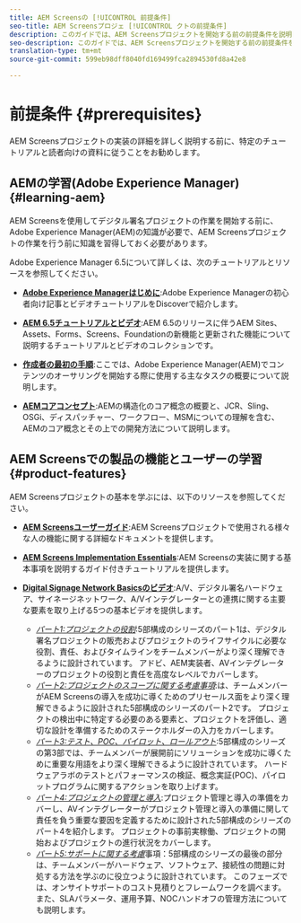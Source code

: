```yaml
---
title: AEM Screensの [!UICONTROL 前提条件]
seo-title: AEM Screensプロジェ [!UICONTROL クトの前提条件]
description: このガイドでは、AEM Screensプロジェクトを開始する前の前提条件を説明します。
seo-description: このガイドでは、AEM Screensプロジェクトを開始する前の前提条件を説明します。
translation-type: tm+mt
source-git-commit: 599eb98dff8040fd169499fca2894530fd8a42e8

---
```



# 前提条件 {#prerequisites}

AEM Screensプロジェクトの実装の詳細を詳しく説明する前に、特定のチュートリアルと読者向けの資料に従うことをお勧めします。

## AEMの学習(Adobe Experience Manager) {#learning-aem}

AEM Screensを使用してデジタル署名プロジェクトの作業を開始する前に、Adobe Experience Manager(AEM)の知識が必要で、AEM Screensプロジェクトの作業を行う前に知識を習得しておく必要があります。

Adobe Experience Manager 6.5について詳しくは、次のチュートリアルとリソースを参照してください。

* **[Adobe Experience Managerはじめに](https://helpx.adobe.com/experience-manager/get-started.html)**:Adobe Experience Managerの初心者向け記事とビデオチュートリアルをDiscoverで紹介します。

* **[AEM 6.5チュートリアルとビデオ](https://helpx.adobe.com/experience-manager/kt/index/aem-6-5-videos.html)**:AEM 6.5のリリースに伴うAEM Sites、Assets、Forms、Screens、Foundationの新機能と更新された機能について説明するチュートリアルとビデオのコレクションです。

* **[作成者の最初の手順](https://helpx.adobe.com/experience-manager/6-5/sites/authoring/using/first-steps.html)**:ここでは、Adobe Experience Manager(AEM)でコンテンツのオーサリングを開始する際に使用する主なタスクの概要について説明します。

* **[AEMコアコンセプト](https://helpx.adobe.com/experience-manager/6-5/sites/developing/using/the-basics.html)**:AEMの構造化のコア概念の概要と、JCR、Sling、OSGi、ディスパッチャー、ワークフロー、MSMについての理解を含む、AEMのコア概念とその上での開発方法について説明します。

## AEM Screensでの製品の機能とユーザーの学習 {#product-features}

AEM Screensプロジェクトの基本を学ぶには、以下のリソースを参照してください。

* **[AEM Screensユーザーガイド](https://helpx.adobe.com/experience-manager/6-5/screens/user-guide.html)**:AEM Screensプロジェクトで使用される様々な人の機能に関する詳細なドキュメントを提供します。

* **[AEM Screens Implementation Essentials](https://experienceleague.adobe.com/?launch=AEM-7a#recommended/solutions/experience-manager)**:AEM Screensの実装に関する基本事項を説明するガイド付きチュートリアルを提供します。

* **[Digital Signage Network Basicsのビデオ](https://helpx.adobe.com/experience-manager/6-5/screens/user-guide.html?topic=/experience-manager/6-5/screens/morehelp/digital-signage-networks-basics.ug.js)**:A/V、デジタル署名ハードウェア、サイネージネットワーク、A/Vインテグレーターとの連携に関する主要な要素を取り上げる5つの基本ビデオを提供します。
   * *[パート1:プロジェクトの役割](https://helpx.adobe.com/experience-manager/6-5/screens/using/project-roles-responsibilities.html)*:5部構成のシリーズのパート1は、デジタル署名プロジェクトの販売およびプロジェクトのライフサイクルに必要な役割、責任、およびタイムラインをチームメンバーがより深く理解できるように設計されています。 アドビ、AEM実装者、AVインテグレーターのプロジェクトの役割と責任を高度なレベルでカバーします。
   * *[パート2:プロジェクトのスコープに関する考慮事項](https://helpx.adobe.com/experience-manager/6-5/screens/using/project-considerations.html)*:は、チームメンバーがAEM Screensの導入を成功に導くためのプリセールス面をより深く理解できるように設計された5部構成のシリーズのパート2です。 プロジェクトの検出中に特定する必要のある要素と、プロジェクトを評価し、適切な設計を準備するためのステークホルダーの入力をカバーします。
   * *[パート3:テスト、POC、パイロット、ロールアウト](https://helpx.adobe.com/experience-manager/6-5/screens/using/testing-pocs-pilots-rollouts.html)*:5部構成のシリーズの第3部では、チームメンバーが展開前にソリューションを成功に導くために重要な用語をより深く理解できるように設計されています。 ハードウェアラボのテストとパフォーマンスの検証、概念実証(POC)、パイロットプログラムに関するアクションを取り上げます。
   * *[パート4:プロジェクトの管理と導入](https://helpx.adobe.com/experience-manager/6-5/screens/using/project-management-and-deployment.html)*:プロジェクト管理と導入の準備をカバーし、AVインテグレーターがプロジェクト管理と導入の準備に関して責任を負う重要な要因を定義するために設計された5部構成のシリーズのパート4を紹介します。 プロジェクトの事前実稼働、プロジェクトの開始およびプロジェクトの進行状況をカバーします。
   * *[パート5:サポートに関する考慮](https://helpx.adobe.com/experience-manager/6-5/screens/using/support-considerations.html)*&#x200B;事項：5部構成のシリーズの最後の部分は、チームメンバーがハードウェア、ソフトウェア、接続性の問題に対処する方法を学ぶのに役立つように設計されています。 このフェーズでは、オンサイトサポートのコスト見積りとフレームワークを調べます。 また、SLAパラメータ、運用予算、NOCハンドオフの管理方法についても説明します。
